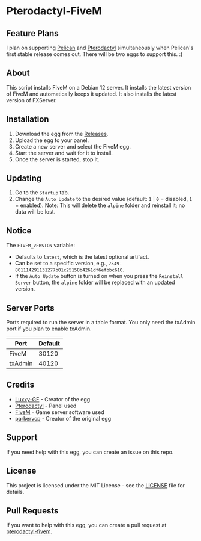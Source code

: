 # Pterodactyl-FiveM

## Feature Plans
I plan on supporting [Pelican](https://pelican.dev) and [Pterodactyl](https://pterodactyl.io) simultaneously when Pelican's first stable release comes out. There will be two eggs to support this. :)

## About
This script installs FiveM on a Debian 12 server. It installs the latest version of FiveM and automatically keeps it updated. It also installs the latest version of FXServer.

## Installation
1. Download the egg from the [Releases](https://github.com/Luxxy-GF/pterodactyl-fivem/releases/latest).
2. Upload the egg to your panel.
3. Create a new server and select the FiveM egg.
4. Start the server and wait for it to install.
5. Once the server is started, stop it.

## Updating
1. Go to the `Startup` tab.
2. Change the `Auto Update` to the desired value (default: `1` | `0` = disabled, `1` = enabled). Note: This will delete the `alpine` folder and reinstall it; no data will be lost.

## Notice
The `FIVEM_VERSION` variable:
- Defaults to `latest`, which is the latest optional artifact.
- Can be set to a specific version, e.g., `7549-801114291131277b01c25158b4261df6efbbc610`.
- If the `Auto Update` button is turned on when you press the `Reinstall Server` button, the `alpine` folder will be replaced with an updated version.

## Server Ports
Ports required to run the server in a table format. You only need the txAdmin port if you plan to enable txAdmin.

| Port    | Default |
|---------|---------|
| FiveM   | 30120   |
| txAdmin | 40120   |

## Credits
- [Luxxy-GF](https://github.com/Luxxy-GF) - Creator of the egg
- [Pterodactyl](https://pterodactyl.io) - Panel used
- [FiveM](https://fivem.net) - Game server software used
- [parkervcp](https://github.com/parkervcp) - Creator of the original egg

## Support
If you need help with this egg, you can create an issue on this repo.

## License
This project is licensed under the MIT License - see the [LICENSE](LICENSE) file for details.

## Pull Requests
If you want to help with this egg, you can create a pull request at [pterodactyl-fivem](https://github.com/Luxxy-GF/pterodactyl-fivem).
